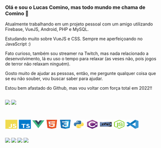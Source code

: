 ### Olá e sou o Lucas Comino, mas todo mundo me chama de Comino 👋

Atualmente trabalhando em um projeto pessoal com um amigo utilizando Firebase, VueJS, Android, PHP e MySQL.

Estudando muito sobre VueJS e CSS. Sempre me aperfeiçoando no JavaScript :)

Fato curioso, também sou streamer na Twitch, mas nada relacionado a desenvolvimento, lá eu uso o tempo para relaxar (as veses não, pois jogos de terror não relaxam ninguém).

Gosto muito de ajudar as pessoas, então, me pergunte qualquer coisa que se eu não souber, vou buscar saber para ajudar.

Estou bem afastado do Github, mas vou voltar com força total em 2022!! 

##

<img height="180em" src="https://github-readme-stats.vercel.app/api?username=lcomino&layout=compact&theme=midnight-purple" />
<img height="180em" src="https://github-readme-stats.vercel.app/api/top-langs/?username=lcomino&layout=compact&langs_count=7&theme=midnight-purple"/>

##

<div style="display: inline_block"><br>
  <img align="center" alt="comino-Js" height="30" width="40" src="https://raw.githubusercontent.com/devicons/devicon/master/icons/javascript/javascript-plain.svg">
  <img align="center" alt="comino-Ts" height="30" width="40" src="https://raw.githubusercontent.com/devicons/devicon/master/icons/typescript/typescript-plain.svg">
  <img align="center" alt="comino-React" height="30" width="40" src="https://raw.githubusercontent.com/devicons/devicon/master/icons/vuejs/vuejs-original.svg">
  <img align="center" alt="comino-HTML" height="30" width="40" src="https://raw.githubusercontent.com/devicons/devicon/master/icons/html5/html5-original.svg">
  <img align="center" alt="comino-CSS" height="30" width="40" src="https://raw.githubusercontent.com/devicons/devicon/master/icons/css3/css3-original.svg">
  <img align="center" alt="comino-Python" height="30" width="40" src="https://raw.githubusercontent.com/devicons/devicon/master/icons/python/python-original.svg">
  <img align="center" alt="comino-Csharp" height="30" width="40" src="https://raw.githubusercontent.com/devicons/devicon/master/icons/csharp/csharp-original.svg">
  <img align="center" alt="comino-Csharp" height="30" width="40" src="https://raw.githubusercontent.com/devicons/devicon/master/icons/php/php-original.svg">
  <img align="center" alt="comino-Csharp" height="30" width="40" src="https://raw.githubusercontent.com/devicons/devicon/master/icons/nodejs/nodejs-original.svg">  
  <img align="center" alt="comino-Csharp" height="30" width="40" src="https://raw.githubusercontent.com/devicons/devicon/master/icons/vscode/vscode-original.svg">
</div>

##

<div>   
  <a href="https://instagram.com/lucas.comino_" target="_blank"><img src="https://img.shields.io/badge/-Instagram-%23E4405F?style=for-the-badge&logo=instagram&logoColor=white" target="_blank"></a>
 	<a href="https://www.twitch.tv/zoidepombareal" target="_blank"><img src="https://img.shields.io/badge/Twitch-9146FF?style=for-the-badge&logo=twitch&logoColor=white" target="_blank"></a> 
  <a href = "mailto:lcomino3d@gmail.com"><img src="https://img.shields.io/badge/-Gmail-%23333?style=for-the-badge&logo=gmail&logoColor=white" target="_blank"></a>
  <a href="https://www.linkedin.com/in/lucas-comino-66268922/" target="_blank"><img src="https://img.shields.io/badge/-LinkedIn-%230077B5?style=for-the-badge&logo=linkedin&logoColor=white" target="_blank"></a> 
 
<!--   ![Snake animation](https://github.com/lcomino/lcomino/blob/output/github-contribution-grid-snake.svg) -->
 
</div>

<!--
**lcomino/lcomino** is a ✨ _special_ ✨ repository because its `README.md` (this file) appears on your GitHub profile.

Here are some ideas to get you started:

- 🔭 I’m currently working on ...
- 🌱 I’m currently learning ...
- 👯 I’m looking to collaborate on ...
- 🤔 I’m looking for help with ...
- 💬 Ask me about ...
- 📫 How to reach me: ...
- 😄 Pronouns: ...
- ⚡ Fun fact: ...
-->
